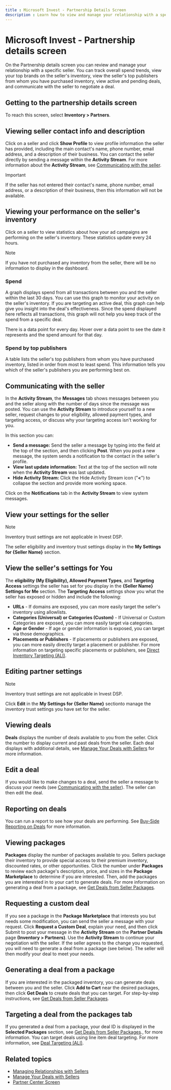 ```yaml
---
title : Microsoft Invest - Partnership Details Screen
description : Learn how to view and manage your relationship with a specific seller in Partnership Details Screen. 
---
```



#  Microsoft Invest - Partnership details screen

On the Partnership details screen you can review and manage your
relationship with a specific seller. You can track overall spend trends,
view your top brands on the seller's inventory, view the seller's top
publishers from whom you have purchased inventory, view active and
pending deals, and communicate with the seller to negotiate a deal.

## Getting to the partnership details screen

To reach this screen, select
**Inventory \>  Partners**.

## Viewing seller contact info and description

Click on a seller and click **Show
Profile** to view profile information the seller has provided,
including the main contact's name, phone number, email address, and a
description of their business. You can contact the seller directly by
sending a message within the **Activity Stream**. For more information
about the **Activity Stream**, see [Communicating with the seller](#communicating-with-the-seller).

> [!IMPORTANT]
> If the seller has not entered their contact's name, phone number, email address, or a description of their business, then this information will not be available.

## Viewing your performance on the seller's inventory

Click on a seller to view statistics about how your ad campaigns are performing on the seller's inventory. These statistics update every 24 hours.

> [!NOTE]
> If you have not purchased any inventory from the seller, there will be no information to display in the dashboard.

### Spend

A graph displays spend from all transactions between you and the seller
within the last 30 days. You can use this graph to monitor your activity
on the seller's inventory. If you are targeting an active deal, this
graph can help give you insight into the deal's effectiveness. Since the
spend displayed here reflects all transactions, this graph will not help
you keep track of the spend from a specific deal.

There is a data point for every day. Hover over a data point to see the
date it represents and the spend amount for that day.

### Spend by top publishers

A table lists the seller's top publishers from whom you have purchased
inventory, listed in order from most to least spend. This information
tells you which of the seller's publishers you are performing best on.

## Communicating with the seller

In the **Activity Stream**, the
**Messages** tab shows messages between
you and the seller along with the number of days since the message was
posted. You can use the **Activity Stream** to introduce yourself to a
new seller, request changes to your eligibility, allowed payment types,
and targeting access, or discuss why your targeting access isn't working
for you.

In this section you can:

- **Send a message:** Send the seller a message by typing into the field
  at the top of the section, and then clicking
  **Post**. When you post a new message,
  the system sends a notification to the contact in the seller's
  profile.
- **View last update information:** Text at the top of the section will
  note when the **Activity Stream** was last updated.
- **Hide Activity Stream:** Click the Hide Activity Stream icon
  ("**\<**") to collapse the section and provide more working space.

Click on the **Notifications** tab in the
**Activity Stream** to view system messages.

## View your settings for the seller

> [!NOTE]
> Inventory trust settings are not applicable in Invest DSP.

The seller eligibility and inventory trust settings display in the
**My Settings for {Seller Name}** section.

## View the seller's settings for You

The **eligibility (My Eligibility),
Allowed Payment Types**, and
**Targeting Access** settings the seller
has set for you display in the **{Seller Name}
Settings for Me** section. The **Targeting
Access** settings show you what the seller has exposed or hidden
and include the following:

- **URLs** - If domains are exposed, you
  can more easily target the seller's inventory using allowlists.
- **Categories (Universal) or
  Categories (Custom)** - If Universal
  or Custom Categories are exposed, you can more easily target via
  categories.
- **Age or Gender** - If age or gender
  information is exposed, you can target via those demographics.
- **Placements or Publishers** - If
  placements or publishers are exposed, you can more easily directly
  target a placement or publisher. For more information on targeting
  specific placements or publishers, see [Direct
  Inventory Targeting (ALI)](direct-inventory-targeting-ali.md).

## Editing partner settings

> [!NOTE]
> Inventory trust settings are not applicable in Invest DSP.

Click **Edit** in the **My Settings for {Seller Name}** sectionto manage the inventory trust settings you have set for the seller.

## Viewing deals

**Deals** displays the number of deals
available to you from the seller. Click the number to display current and past deals from the seller. Each deal displays with additional details, see [Manage Your
Deals with Sellers](manage-your-deals-with-sellers.md)
for more information.

## Edit a deal

If you would like to make changes to a deal, send the seller a message
to discuss your needs (see [Communicating with the seller](#communicating-with-the-seller)). The seller can then
edit the deal.

## Reporting on deals

You can run a report to see how your deals are performing. See [Buy-Side Reporting on Deals](buy-side-reporting-on-deals.md) for more information.

## Viewing packages

**Packages** display the number of
packages available to you. Sellers package their inventory to provide
special access to their premium inventory, discounted rates, or other
opportunities. Click the number under
**Packages** to review each package's
description, price, and sizes in the **Package
Marketplace** to determine if you are interested. Then, add the packages you are interested in to your cart to generate deals. For more
information on generating a deal from a package, see [Get Deals from Seller Packages](get-deals-from-seller-packages.md).

## Requesting a custom deal

If you see a package in the **Package
Marketplace** that interests you but needs some modification, you
can send the seller a message with your request. Click
**Request a Custom Deal**, explain your
need, and then click Submit to post
your message in the **Activity Stream** on
the **Partner Details** page
**(Inventory \> Partners)**. Use the
**Activity Stream** to continue your
negotiation with the seller. If the seller agrees to the change you
requested, you will need to generate a deal from a package (see below).
The seller will then modify your deal to meet your needs.

## Generating a deal from a package

If you are interested in the packaged inventory, you can generate deals
between you and the seller. Click **Add to
Cart** near the desired packages, then click
**Get Deals** to create deals that you can
target. For step-by-step instructions, see [Get Deals
from Seller Packages](get-deals-from-seller-packages.md).

## Targeting a deal from the packages tab

If you generated a deal from a package, your deal ID is displayed in the **Selected Packages** section, see [Get Deals from Seller Packages](get-deals-from-seller-packages.md)., for more information. You can
target deals using line item deal targeting. For more information, see [Deal Targeting (ALI)](deal-targeting-ali.md).

## Related topics

- [Managing Relationships with Sellers](managing-relationships-with-sellers.md)
- [Manage Your Deals with Sellers](manage-your-deals-with-sellers.md)
- [Partner Center Screen](partner-center-screen-buyer-view.md)
